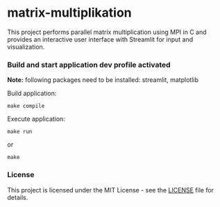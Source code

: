 # matrix-multiplikation

This project performs parallel matrix multiplication using MPI in C and provides an interactive user interface with Streamlit for input and visualization.

### Build and start application dev profile activated

**Note:** following packages need to be installed: streamlit, matplotlib

Build application:
```shell
make compile
```

Execute application:
```shell
make run
```
or 
```shell
make
```

### License
This project is licensed under the MIT License - see the [LICENSE](LICENSE) file for details.